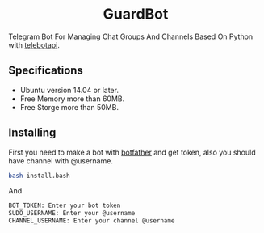<h1 align=center> GuardBot </h1>

Telegram Bot For Managing Chat Groups And Channels Based On Python with [telebotapi](https://github.com/MA24th/telebotapi).

## Specifications
* Ubuntu version 14.04 or later.
* Free Memory more than 60MB.
* Free Storge more than 50MB.

## Installing
 First you need to make a bot with [botfather](https://t.me/botfather) and get token,
 also you should have channel with @username.

```bash
bash install.bash
```
And 
```bash
BOT_TOKEN: Enter your bot token
SUDO_USERNAME: Enter your @username
CHANNEL_USERNAME: Enter your channel @username
```